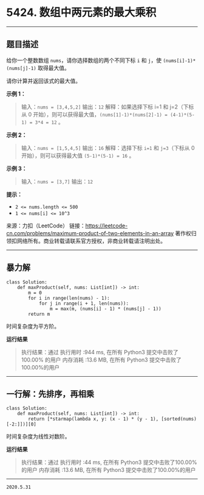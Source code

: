 # 5424. 数组中两元素的最大乘积

---

## 题目描述

给你一个整数数组 `nums`，请你选择数组的两个不同下标 `i` 和 `j`，使 `(nums[i]-1)*(nums[j]-1)` 取得最大值。

请你计算并返回该式的最大值。

**示例 1：**

> 输入：`nums = [3,4,5,2]`
> 输出：`12`
> 解释：如果选择下标 i=1 和 j=2（下标从 0 开始），则可以获得最大值，`(nums[1]-1)*(nums[2]-1) = (4-1)*(5-1) = 3*4 = 12` 。 

**示例 2：**

> 输入：`nums = [1,5,4,5]`
> 输出：`16`
> 解释：选择下标 `i=1` 和 `j=3`（下标从 0 开始），则可以获得最大值 `(5-1)*(5-1) = 16` 。

**示例 3：**

> 输入：`nums = [3,7]`
> 输出：`12`

**提示：**

- `2 <= nums.length <= 500`
- `1 <= nums[i] <= 10^3`

来源：力扣（LeetCode）
链接：https://leetcode-cn.com/problems/maximum-product-of-two-elements-in-an-array
著作权归领扣网络所有。商业转载请联系官方授权，非商业转载请注明出处。

---

## 暴力解

```python3
class Solution:
    def maxProduct(self, nums: List[int]) -> int:
        m = 0
        for i in range(len(nums) - 1):
            for j in range(i + 1, len(nums)):
                m = max(m, (nums[i] - 1) * (nums[j] - 1))
        return m
```

时间复杂度为平方阶。

**运行结果**
> 执行结果：通过
> 执行用时 :944 ms, 在所有 Python3 提交中击败了100.00% 的用户
> 内存消耗 :13.6 MB, 在所有 Python3 提交中击败了100.00%的用户

---

## 一行解：先排序，再相乘

```python3
class Solution:
    def maxProduct(self, nums: List[int]) -> int:
        return [*starmap(lambda x, y: (x - 1) * (y - 1), [sorted(nums)[-2:]])][0]
```

时间复杂度为线性对数阶。

**运行结果**
> 执行结果：通过
> 执行用时 :44 ms, 在所有 Python3 提交中击败了100.00% 的用户
> 内存消耗 :13.6 MB, 在所有 Python3 提交中击败了100.00%的用户

---

`2020.5.31`

